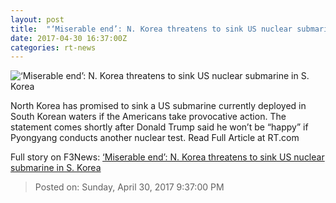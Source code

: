```yaml
---
layout: post
title:  "‘Miserable end’: N. Korea threatens to sink US nuclear submarine in S. Korea"
date: 2017-04-30 16:37:00Z
categories: rt-news
---
```


![‘Miserable end’: N. Korea threatens to sink US nuclear submarine in S. Korea](https://img.rt.com/files/2017.04/article/5906113ac46188b9588b45ea.jpg)

North Korea has promised to sink a US submarine currently deployed in South Korean waters if the Americans take provocative action. The statement comes shortly after Donald Trump said he won’t be “happy” if Pyongyang conducts another nuclear test. Read Full Article at RT.com


Full story on F3News: [‘Miserable end’: N. Korea threatens to sink US nuclear submarine in S. Korea](http://www.f3nws.com/n/eqqA2C)

> Posted on: Sunday, April 30, 2017 9:37:00 PM
